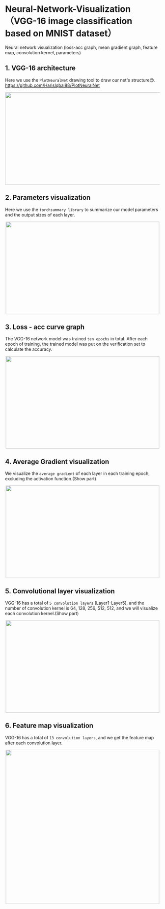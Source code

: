 # Neural-Network-Visualization（VGG-16 image classification based on MNIST dataset）
Neural network visualization (loss-acc graph, mean gradient graph, feature map, convolution kernel, parameters)
## 1. VGG-16 architecture
Here we use the `PlotNeuralNet` drawing tool to draw our net's structure:blush:.
https://github.com/HarisIqbal88/PlotNeuralNet
<div align=center>
<img src="https://github.com/haohaohao0/Neural-network-visualization/assets/152512651/ceaabd86-cb13-4ff8-9cdf-d97435c66062" width="600" height="300">
</div>  


## 2. Parameters visualization
Here we use the `torchsummary library` to summarize our model parameters and the output sizes of each layer.  
<div align=center>
<img src="https://github.com/haohaohao0/Neural-network-visualization/assets/152512651/bb3cdc4c-608d-43d3-97dd-857d9a26a3a9" width="500" height="300">
</div>  


## 3. Loss - acc curve graph
The VGG-16 network model was trained `ten epochs` in total. After each epoch of training, the trained model was put on the verification set to calculate the accuracy.
<div align=center>
<img src="https://github.com/haohaohao0/Neural-network-visualization/assets/152512651/8026da3d-079f-4516-a887-8da8c0ce02bb" width="500" height="300">
</div> 

## 4. Average Gradient visualization
We visualize the `average gradient` of each layer in each training epoch, excluding the activation function.(Show part)
<div align=center>
<img src="https://github.com/haohaohao0/Neural-network-visualization/assets/152512651/e0e798a1-1741-4a6e-901a-827e33917f8b" width="500" height="300">
</div> 

## 5. Convolutional layer visualization 
VGG-16 has a total of `5 convolution layers` (Layer1-Layer5), and the number of convolution kernel is 64, 128, 256, 512, 512, and we will visualize each convolution kernel.(Show part)
<div align=center>
<img src="https://github.com/haohaohao0/Neural-network-visualization/assets/152512651/bc02e900-2015-4c70-b5c9-47ff034ef392" width="500" height="300">
</div> 

## 6. Feature map visualization
VGG-16 has a total of `13 convolution layers`, and we get the feature map after each convolution layer.
<div align=center>
<img src="https://github.com/haohaohao0/Neural-network-visualization/assets/152512651/2253b177-c689-49a9-b561-4117a88bc488" width="500" height="500">
</div> 


